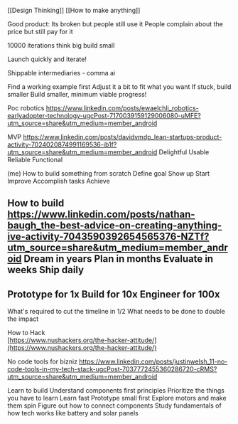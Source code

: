 [[Design Thinking]]
[[How to make anything]]

Good product:
Its broken but people still use it
People complain about the price but still pay for it

10000 iterations think big build small

Launch quickly and iterate!

Shippable intermediaries - comma ai

Find a working example first
Adjust it a bit to fit what you want
If stuck, build smaller
Build smaller, minimum viable progress!

Poc robotics
https://www.linkedin.com/posts/ewaelchli_robotics-earlyadopter-technology-ugcPost-7170039159129006080-uMFE?utm_source=share&utm_medium=member_android

MVP
https://www.linkedin.com/posts/davidvmdp_lean-startups-product-activity-7024020874991169536-ib1f?utm_source=share&utm_medium=member_android
Delightful
Usable
Reliable
Functional

(me) How to build something from scratch
Define goal
Show up
Start
Improve
Accomplish tasks
Achieve

How to build
https://www.linkedin.com/posts/nathan-baugh_the-best-advice-on-creating-anything-ive-activity-7043590392654565376-NZTf?utm_source=share&utm_medium=member_android
Dream in years
Plan in months
Evaluate in weeks
Ship daily
-
Prototype for 1x
Build for 10x
Engineer for 100x
-
What's required to cut the timeline in 1/2
What needs to be done to double the impact

How to Hack  
[https://www.nushackers.org/the-hacker-attitude/](https://www.nushackers.org/the-hacker-attitude/)

No code tools for bizniz
https://www.linkedin.com/posts/justinwelsh_11-no-code-tools-in-my-tech-stack-ugcPost-7037772455360286720-cRMS?utm_source=share&utm_medium=member_android

Learn to build
Understand components first principles
Prioritize the things you have to learn
Learn fast
Prototype small first
Explore motors and make them spin
Figure out how to connect components
Study fundamentals of how tech works like battery and solar panels

